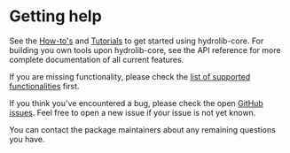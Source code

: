 # Getting help
See the [How-to's](setup.md) and [Tutorials](../tutorials/tutorials.md) to get started using hydrolib-core.
For building you own tools upon hydrolib-core, see the API reference for more complete documentation of all current features.

If you are missing functionality, please check the [list of supported functionalities](../topics/dhydro_support.md) first.

If you think you've encountered a bug, please check the open [GitHub issues](https://github.com/Deltares/HYDROLIB-core/issues).
Feel free to open a new issue if your issue is not yet known.

You can contact the package maintainers about any remaining questions you have.
